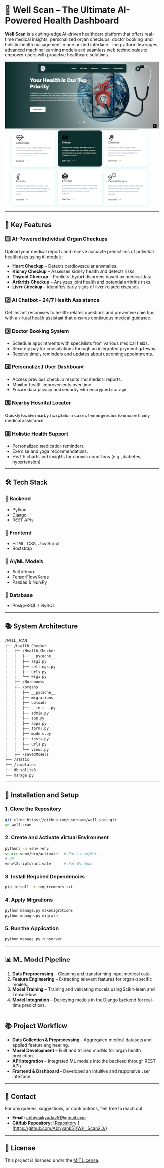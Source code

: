 

# 🚀 **Well Scan – The Ultimate AI-Powered Health Dashboard**  

**Well Scan** is a cutting-edge AI-driven healthcare platform that offers real-time medical insights, personalized organ checkups, doctor booking, and holistic health management in one unified interface. The platform leverages advanced machine learning models and seamless web technologies to empower users with proactive healthcare solutions.  

![Website Screenshot 1](Dashboard.png) ![Website Screenshot 2](Models.png)


---

## 🎯 **Key Features**  

### 1️⃣ **AI-Powered Individual Organ Checkups**  
Upload your medical reports and receive accurate predictions of potential health risks using AI models:  
- **Heart Checkup** – Detects cardiovascular anomalies.  
- **Kidney Checkup** – Assesses kidney health and detects risks.  
- **Thyroid Checkup** – Predicts thyroid disorders based on medical data.  
- **Arthritis Checkup** – Analyzes joint health and potential arthritis risks.  
- **Liver Checkup** – Identifies early signs of liver-related diseases.  

### 2️⃣ **AI Chatbot – 24/7 Health Assistance**  
Get instant responses to health-related questions and preventive care tips with a virtual health assistant that ensures continuous medical guidance.  

### 3️⃣ **Doctor Booking System**  
- Schedule appointments with specialists from various medical fields.  
- Securely pay for consultations through an integrated payment gateway.  
- Receive timely reminders and updates about upcoming appointments.  

### 4️⃣ **Personalized User Dashboard**  
- Access previous checkup results and medical reports.  
- Monitor health improvements over time.  
- Ensure data privacy and security with encrypted storage.  

### 5️⃣ **Nearby Hospital Locator**  
Quickly locate nearby hospitals in case of emergencies to ensure timely medical assistance.  

### 6️⃣ **Holistic Health Support**  
- Personalized medication reminders.  
- Exercise and yoga recommendations.  
- Health charts and insights for chronic conditions (e.g., diabetes, hypertension).  

---

## 🛠️ **Tech Stack**  

### 🔹 **Backend**  
- Python  
- Django  
- REST APIs  

### 🔹 **Frontend**  
- HTML, CSS, JavaScript  
- Bootstrap  

### 🔹 **AI/ML Models**  
- Scikit-learn  
- TensorFlow/Keras  
- Pandas & NumPy  

### 🔹 **Database**  
- PostgreSQL / MySQL  

---

## 📚 **System Architecture**  
```bash
/WELL_SCAN
├── /Health_Checker
│   ├── /Health_Checker
│   │   ├── __pycache__
│   │   ├── asgi.py
│   │   ├── settings.py
│   │   ├── urls.py
│   │   └── wsgi.py
│   ├── /Notebooks
│   ├── /organs
│   │   ├── __pycache__
│   │   ├── migrations
│   │   ├── uploads
│   │   ├── __init__.py
│   │   ├── admin.py
│   │   ├── app.py
│   │   ├── apps.py
│   │   ├── forms.py
│   │   ├── models.py
│   │   ├── tests.py
│   │   ├── urls.py
│   │   └── views.py
│   ├── /savedModels
├── /static
├── /templates
├── db.sqlite3
└── manage.py
```

---

## 📄 **Installation and Setup**  

### 1. Clone the Repository  
```bash
git clone https://github.com/username/well-scan.git
cd well-scan
```

### 2. Create and Activate Virtual Environment  
```bash
python3 -m venv venv
source venv/bin/activate   # For Linux/Mac
# OR
venv\Scripts\activate      # For Windows
```

### 3. Install Required Dependencies  
```bash
pip install -r requirements.txt
```

### 4. Apply Migrations  
```bash
python manage.py makemigrations
python manage.py migrate
```

### 5. Run the Application  
```bash
python manage.py runserver
```


---

## 📊 **ML Model Pipeline**  
1. **Data Preprocessing** – Cleaning and transforming input medical data.  
2. **Feature Engineering** – Extracting relevant features for organ-specific models.  
3. **Model Training** – Training and validating models using Scikit-learn and TensorFlow.  
4. **Model Integration** – Deploying models in the Django backend for real-time predictions.  

---

## 📚 **Project Workflow**  
- **Data Collection & Preprocessing** – Aggregated medical datasets and applied feature engineering.  
- **Model Development** – Built and trained models for organ health prediction.  
- **API Integration** – Integrated ML models into the backend through REST APIs.  
- **Frontend & Dashboard** – Developed an intuitive and responsive user interface.  

---

## 📧 **Contact**  
For any queries, suggestions, or contributions, feel free to reach out:  
- **Email:** [abhiyankyadav51@gmail.com](abhiyankyadav51@gmail.com)  
- **GitHub Repository:** [[Repository]((https://github.com/Abhiyank51/Well_Scan2.0/))  ](https://github.com/Abhiyank51/Well_Scan2.0/)

---

## 📜 **License**  
This project is licensed under the [MIT License](LICENSE).  

